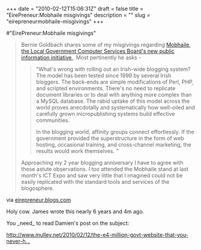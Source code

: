 +++
date = "2010-02-12T15:06:31Z"
draft = false
title = "EirePreneur:Mobhaile misgivings"
description = ""
slug = "eirepreneurmobhaile-misgivings"
+++

#"EirePreneur:Mobhaile misgivings"


 <div class="posterous_bookmarklet_entry">
 <blockquote><div>
 <p>Bernie Goldbach shares some of my misgivings regarding <a href="http://irish.typepad.com/irisheyes/2004/05/open_note_to_br.html#more" title="IrishEyes: Open Note to Brian Skelly">Mobhaile, the Local Government Computer Services Board's new public information initiative </a>. Most pertinently he asks -</p>

<blockquote>"What's wrong with rolling out an Irish-wide blogging system? The model has been tested since 1999 by several Irish bloggers. The back-ends are simple modifications of Perl, PHP, and scripted environments. There's no need to replicate document libraries or to deal with anything more complex than a MySQL database. The rabid uptake of this model across the world proves anecdotally and systematically how well-oiled and carefully grown micropublishing systems build effective communities.

<p>In the blogging world, affinity groups connect effortlessly. If the government provided the superstructure in the form of web hosting, occasional training, and cross-channel marketing, the results would work themselves. "</p></blockquote><p></p>

<p>Approaching my 2 year blogging anniversary I have to agree with these astute observations. I too attended the Mobhaile stand at last month's ICT Expo and saw very little that I imagined could not be easily replicated with the standard tools and services of the blogosphere.</p>
 </div></blockquote>

<div class="posterous_quote_citation">via <a href="http://eirepreneur.blogs.com/.m/eirepreneur/2004/05/mobhaile_misgiv.html">eirepreneur.blogs.com</a></div>
 <p>Holy cow. James wrote this nearly 6 years and 4m ago.
</p><p>You _need_ to read Damien's post on the subject:
</p><p><a href="http://www.mulley.net/2010/02/12/the-e4-million-govt-website-that-you-never-heard-of/">http://www.mulley.net/2010/02/12/the-e4-million-govt-website-that-you-never-h...</a></p></div>
 